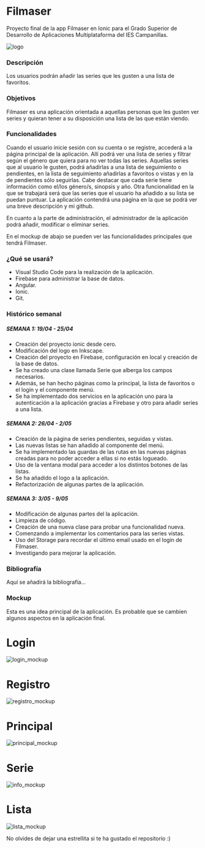 <h1> Filmaser </h1>

Proyecto final de la app Filmaser en Ionic para el Grado Superior de Desarrollo de Aplicaciones Multiplataforma del IES Campanillas.

![logo](./mockup/logo.png)

<h3> Descripción </h3>

Los usuarios podrán añadir las series que les gusten a una lista de favoritos.

<h3> Objetivos </h3>

Filmaser es una aplicación orientada a aquellas personas que les gusten ver series y quieran tener a su disposición una lista de las que están viendo. 

<h3> Funcionalidades </h3>

Cuando el usuario inicie sesión con su cuenta o se registre, accederá a la página principal de la aplicación. Allí podrá ver una lista de series y filtrar según el género que quiera para no ver todas las series. Aquellas series que al usuario le gusten, podrá añadirlas a una lista de seguimiento o pendientes, en la lista de seguimiento añadirlas a favoritos o vistas y en la de pendientes sólo seguirlas. Cabe destacar que cada serie tiene información como el/los género/s, sinopsis y año. Otra funcionalidad en la que se trabajará será que las series que el usuario ha añadido a su lista se puedan puntuar. 
La aplicación contendrá una página en la que se podrá ver una breve descripción y mi github. 

En cuanto a la parte de administración, el administrador de la aplicación podrá añadir, modificar o eliminar series.

En el mockup de abajo se pueden ver las funcionalidades principales que tendrá Filmaser. 

<h3> ¿Qué se usará? </h3>

- Visual Studio Code para la realización de la aplicación.
- Firebase para administrar la base de datos.
- Angular.
- Ionic.
- Git.

<h3> Histórico semanal </h3>

<h5> SEMANA 1: 19/04 - 25/04 </h5>

- Creación del proyecto ionic desde cero.
- Modificación del logo en Inkscape.
- Creación del proyecto en Firebase, configuración en local y creación de la base de datos.
- Se ha creado una clase llamada Serie que alberga los campos necesarios.
- Además, se han hecho páginas como la principal, la lista de favoritos o el login y el componente menú.
- Se ha implementado dos servicios en la aplicación uno para la autenticación a la aplicación gracias a Firebase y otro para añadir series a una lista.

<h5> SEMANA 2: 26/04 - 2/05 </h5>

- Creación de la página de series pendientes, seguidas y vistas.
- Las nuevas listas se han añadido al componente del menú.
- Se ha implementado las guardas de las rutas en las nuevas páginas creadas para no poder acceder a ellas si no estás logueado.
- Uso de la ventana modal para acceder a los distintos botones de las listas.
- Se ha añadido el logo a la aplicación.
- Refactorización de algunas partes de la aplicación.

<h5> SEMANA 3: 3/05 - 9/05 </h5>

- Modificación de algunas partes del la aplicación.
- Limpieza de código.
- Creación de una nueva clase para probar una funcionalidad nueva.
- Comenzando a implementar los comentarios para las series vistas.
- Uso del Storage para recordar el último email usado en el login de Filmaser.
- Investigando para mejorar la aplicación.

<h3> Bibliografía </h3>

Aquí se añadirá la bibliografía...

<h3> Mockup </h3>

Esta es una idea principal de la aplicación. Es probable que se cambien algunos aspectos en la aplicación final.

# Login

![login_mockup](./mockup/login_mockup.PNG)

# Registro

![registro_mockup](./mockup/registro_mockup.PNG)

# Principal

![principal_mockup](./mockup/principal_mockup.PNG)

# Serie

![info_mockup](./mockup/info_mockup.PNG)

# Lista

![lista_mockup](./mockup/lista_mockup.PNG)

No olvides de dejar una estrellita si te ha gustado el repositorio :)
